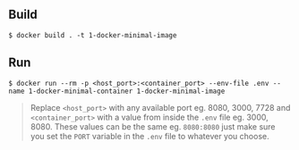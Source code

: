 ## Build
```
$ docker build . -t 1-docker-minimal-image
```

## Run
```
$ docker run --rm -p <host_port>:<container_port> --env-file .env --name 1-docker-minimal-container 1-docker-minimal-image
```

> Replace `<host_port>` with any available port eg. 8080, 3000, 7728 and `<container_port>` with a value from inside the `.env` file eg. 3000, 8080. These values can be the same eg. `8080:8080` just make sure you set the `PORT` variable in the `.env` file to whatever you choose.